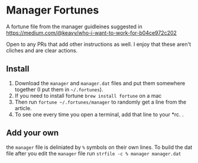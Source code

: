 # Manager Fortunes

A fortune file from the manager guidleines suggested in https://medium.com/@keavy/who-i-want-to-work-for-b04ce972c202

Open to any PRs that add other instructions as well. I enjoy that these aren't cliches and are clear actions.

## Install
1. Download the `manager` and `manager.dat` files and put them somewhere together (I put them in `~/.fortunes`).
1. If you need to install fortune `brew install fortune` on a mac
1. Then run `fortune ~/.fortunes/manager` to randomly get a line from the article.
1. To see one every time you open a terminal, add that line to your *rc. .

## Add your own
the `manager` file is deliniated by `%` symbols on their own lines. To build the dat file after you edit the `manager` file run `strfile -c % manager manager.dat`
